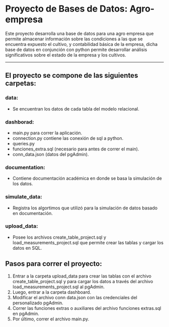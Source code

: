 # Proyecto de Bases de Datos: Agro-empresa

Este proyecto desarrolla una base de datos para una agro empresa que permite almacenar 
información sobre las condiciones a las que se encuentra expuesto el cultivo, y contabilidad básica 
de la empresa, dicha base de datos en conjunción con python permite desarrollar análisis significativos 
sobre el estado de la empresa y los cultivos.

----

## **El proyecto se compone de las siguientes carpetas:**

### data: 
- Se encuentran los datos de cada tabla del modelo relacional.

### dashborad: 
- main.py para correr la aplicación.
- connection.py contiene las conexión de sql a python.
- queries.py
- funciones_extra.sql (necesario para antes de correr el main).
- conn_data.json (datos del pgAdmin).

### documentation:
- Contiene documentación académica en donde se basa la simulación de los datos.

### simulate\_data:
- Registra los algortimos que utilizó para la simulación de datos basado en documentación.

### upload\_data:
- Posee los archivos create\_table\_project.sql y load\_measurements\_project.sql que permite crear las tablas y cargar los datos en SQL.

## **Pasos para correr el proyecto:**

1. Entrar a la carpeta upload\_data para crear las tablas con el archivo create\_table\_project.sql y para cargar los datos a través
del archivo load\_measurements\_project.sql al pgAdmin.
2. Luego, entrar a la carpeta dashboard.
3. Modificar el archivo conn data.json con las credenciales del personalizado pgAdmin.
4. Correr las funciones extras o auxiliares del archivo funciones extras.sql en pgAdmin.
5. Por último, correr el archivo main.py.
